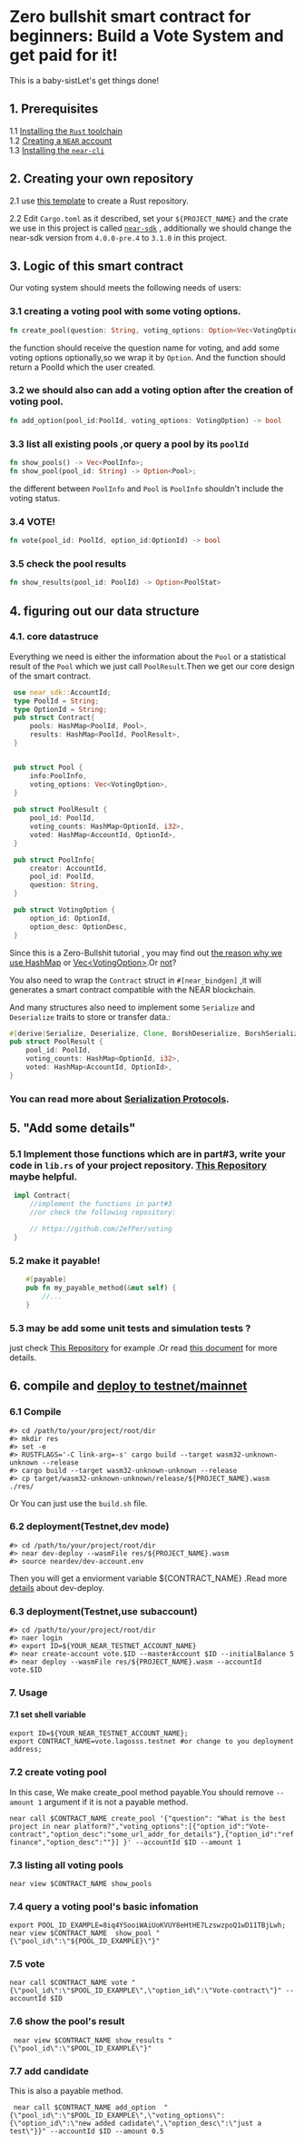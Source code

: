 
# Zero bullshit smart contract for beginners: Build a Vote System and get paid for it!   


This is a baby-sistLet's get things done!  

## 1. Prerequisites
 1.1 [Installing the `Rust` toolchain](https://www.rust-lang.org/tools/install)  
  1.2 [Creating a `NEAR` account](https://docs.near.org/docs/develop/contracts/rust/intro#creating-a-near-account)  
  1.3 [Installing the `near-cli`](https://docs.near.org/docs/develop/contracts/rust/intro#installing-the-near-cli)
   

   
## 2. Creating your own repository  

2.1 use [this template](https://github.com/near-examples/rust-template) to create a Rust repository.  

2.2 Edit `Cargo.toml` as it described, set your `${PROJECT_NAME}` and the crate we use in this project is called [`near-sdk`](https://docs.rs/near-sdk/3.1.0/near_sdk/) , additionally we should change the near-sdk version from `4.0.0-pre.4` to `3.1.0` in this project.  




## 3. Logic of this smart contract  
   Our voting system should meets the following needs of users:  
### 3.1 creating a voting pool with some voting options.  
```rust
fn create_pool(question: String, voting_options: Option<Vec<VotingOption>>) -> PoolId
``` 
the function should receive the question name for voting, and add some voting options optionally,so we wrap it by `Option`. And the function should return a PoolId which the user created.
### 3.2 we should also can add a voting option after the creation of voting pool.  
```rust
fn add_option(pool_id:PoolId, voting_options: VotingOption) -> bool
```
### 3.3 list all existing pools ,or query a pool by its `poolId`
```rust 
fn show_pools() -> Vec<PoolInfo>;  
fn show_pool(pool_id: String) -> Option<Pool>;
```
the different between `PoolInfo` and `Pool` is `PoolInfo` shouldn't  include the voting status. 
### 3.4 VOTE! 
```rust 
fn vote(pool_id: PoolId, option_id:OptionId) -> bool 
```
### 3.5 check the pool results  
```rust
fn show_results(pool_id: PoolId) -> Option<PoolStat>
```

## 4. figuring out our data structure
### 4.1. core datastruce  
Everything we need is either the information about the `Pool` or a statistical result of the `Pool` which we just call `PoolResult`.Then we get our core design of the smart contract.

   ```rust
    use near_sdk::AccountId;
    type PoolId = String;
    type OptionId = String;
    pub struct Contract{
        pools: HashMap<PoolId, Pool>,
        results: HashMap<PoolId, PoolResult>,
    }


    pub struct Pool {
        info:PoolInfo,
        voting_options: Vec<VotingOption>,
    }
    
    pub struct PoolResult {
        pool_id: PoolId,
        voting_counts: HashMap<OptionId, i32>,
        voted: HashMap<AccountId, OptionId>,
    }

    pub struct PoolInfo{
        creator: AccountId,
        pool_id: PoolId,
        question: String,
    }

    pub struct VotingOption {
        option_id: OptionId,
        option_desc: OptionDesc,
    } 
   ``` 
Since this is a Zero-Bullshit tutorial , you may find out [the reason why we use HashMap](https://www.near-sdk.io/contract-structure/collections#in-memory-hashmap-vs-persistent-unorderedmap) or [Vec\<VotingOption>](https://www.near-sdk.io/contract-structure/collections).Or [not](https://discord.gg/teknCYc3m3)?  

You also need to wrap the `Contract` struct in `#[near_bindgen]`  ,it will generates a smart contract compatible with the NEAR blockchain. 

And many structures also need to implement some `Serialize` and `Deserialize` traits to store or transfer data.: 
    
```rust
#[derive(Serialize, Deserialize, Clone, BorshDeserialize, BorshSerialize)]
pub struct PoolResult {
    pool_id: PoolId,
    voting_counts: HashMap<OptionId, i32>,
    voted: HashMap<AccountId, OptionId>,
}
```
### You can read more about [Serialization Protocols](https://www.near-sdk.io/contract-interface/serialization-interface).


## 5. "Add some details"  
### 5.1 Implement those functions which are in part#3, write your code in `lib.rs` of your project repository. [This Repository](https://github.com/2efPer/voting) maybe helpful.
   ```rust
    impl Contract{
        //implement the functions in part#3 
        //or check the following repository: 

        // https://github.com/2efPer/voting
    }
   ```
### 5.2 make it payable!
```rust
    #[payable]
    pub fn my_payable_method(&mut self) {
        //...
    }
```
### 5.3 may be add some unit tests and simulation tests ?    

just check [This Repository](https://github.com/2efPer/voting/blob/master/src/lib.rs) for example .Or read [this document](https://www.near-sdk.io/testing/unit-tests) for more details.

## 6. compile and [deploy to testnet/mainnet](https://docs.near.org/docs/develop/contracts/rust/intro#deploying-the-contract)  

### 6.1 Compile 
```shell
#> cd /path/to/your/project/root/dir
#> mkdir res
#> set -e
#> RUSTFLAGS='-C link-arg=-s' cargo build --target wasm32-unknown-unknown --release
#> cargo build --target wasm32-unknown-unknown --release
#> cp target/wasm32-unknown-unknown/release/${PROJECT_NAME}.wasm ./res/
```  
Or You can just use the `build.sh` file.   

### 6.2 deployment(Testnet,dev mode)  
```shell
#> cd /path/to/your/project/root/dir
#> near dev-deploy --wasmFile res/${PROJECT_NAME}.wasm  
#> source neardev/dev-account.env 
```  
Then you will get a enviorment variable ${CONTRACT_NAME} .Read more [details](https://docs.near.org/docs/tools/near-cli#near-dev-deploy) about dev-deploy.
### 6.3 deployment(Testnet,use subaccount)  
```shell
#> cd /path/to/your/project/root/dir
#> naer login
#> export ID=${YOUR_NEAR_TESTNET_ACCOUNT_NAME}
#> near create-account vote.$ID --masterAccount $ID --initialBalance 5  
#> near deploy --wasmFile res/${PROJECT_NAME}.wasm --accountId vote.$ID
```

### 7. Usage  
#### 7.1 set shell variable  
```shell
export ID=${YOUR_NEAR_TESTNET_ACCOUNT_NAME};
export CONTRACT_NAME=vote.lagosss.testnet #or change to you deployment address;
```  

### 7.2 create voting pool  
In this case, We make create_pool method payable.You should remove `--amount 1` argument if it is not a payable method.  
```shell
near call $CONTRACT_NAME create_pool '{"question": "What is the best project in near platform?","voting_options":[{"option_id":"Vote-contract","option_desc":"some_url_addr_for_details"},{"option_id":"ref finance","option_desc":""}] }' --accountId $ID --amount 1

```  

### 7.3 listing all voting pools  
```shell
near view $CONTRACT_NAME show_pools
``` 

### 7.4 query a voting pool's basic infomation   

```shell 
export POOL_ID_EXAMPLE=8iq4YSooiWAiUoKVUY8eHtHE7LzswzpoQ1wD11TBjLwh;
near view $CONTRACT_NAME  show_pool "{\"pool_id\":\"${POOL_ID_EXAMPLE}\"}"
```  

### 7.5 vote  
```shell
near call $CONTRACT_NAME vote "{\"pool_id\":\"$POOL_ID_EXAMPLE\",\"option_id\":\"Vote-contract\"}" --accountId $ID  
```  

### 7.6 show the pool's result  
```shell
 near view $CONTRACT_NAME show_results "{\"pool_id\":\"$POOL_ID_EXAMPLE\"}"
``` 

### 7.7 add candidate  
This is also a payable method.  
```shell
 near call $CONTRACT_NAME add_option  "{\"pool_id\":\"$POOL_ID_EXAMPLE\",\"voting_options\":{\"option_id\":\"new added cadidate\",\"option_desc\":\"just a test\"}}" --accountId $ID --amount 0.5
```
